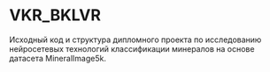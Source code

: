 # VKR_BKLVR
Исходный код и структура дипломного проекта по исследованию нейросетевых технологий классификации минералов на основе датасета MineralImage5k.
